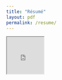 ```yaml
---
title: "Résumé"
layout: pdf
permalink: /resume/
---
```


<iframe src="https://drive.google.com/file/d/1gTkiMqqYOYQv8PmhzC559x51Pfc9cj36/preview" width="100" height="100"></iframe>

